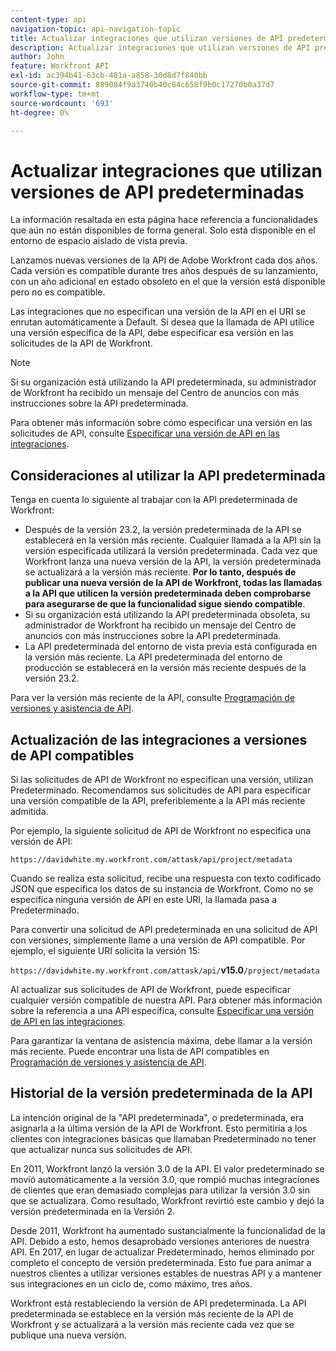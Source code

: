 ```yaml
---
content-type: api
navigation-topic: api-navigation-topic
title: Actualizar integraciones que utilizan versiones de API predeterminadas
description: Actualizar integraciones que utilizan versiones de API predeterminadas
author: John
feature: Workfront API
exl-id: ac394b41-63cb-481a-a858-30d8d7f840bb
source-git-commit: 889084f9a3740b40c84c658f9b0c17270b0a37d7
workflow-type: tm+mt
source-wordcount: '693'
ht-degree: 0%

---
```


# Actualizar integraciones que utilizan versiones de API predeterminadas

<!-- This article is going to need a complete revamp or to be removed-->

<span class="preview">La información resaltada en esta página hace referencia a funcionalidades que aún no están disponibles de forma general. Solo está disponible en el entorno de espacio aislado de vista previa.</span>

Lanzamos nuevas versiones de la API de Adobe Workfront cada dos años. Cada versión es compatible durante tres años después de su lanzamiento, con un año adicional en estado obsoleto en el que la versión está disponible pero no es compatible.

Las integraciones que no especifican una versión de la API en el URI se enrutan automáticamente a Default. Si desea que la llamada de API utilice una versión específica de la API, debe especificar esa versión en las solicitudes de la API de Workfront.

>[!NOTE]
>
>Si su organización está utilizando la API predeterminada, su administrador de Workfront ha recibido un mensaje del Centro de anuncios con más instrucciones sobre la API predeterminada.


<!--
Integrations that do not specify a version of the API in the URI are automatically routed to Default, which has been deprecated. In order for your Workfront integrations to be valid, you must specify a supported API version in your Workfront API requests.
-->

Para obtener más información sobre cómo especificar una versión en las solicitudes de API, consulte [Especificar una versión de API en las integraciones](../../wf-api/api/specify-api-version-integrations.md).

## Consideraciones al utilizar la API predeterminada

Tenga en cuenta lo siguiente al trabajar con la API predeterminada de Workfront:

* Después de la versión 23.2, la versión predeterminada de la API se establecerá en la versión más reciente. Cualquier llamada a la API sin la versión especificada utilizará la versión predeterminada. Cada vez que Workfront lanza una nueva versión de la API, la versión predeterminada se actualizará a la versión más reciente. **Por lo tanto, después de publicar una nueva versión de la API de Workfront, todas las llamadas a la API que utilicen la versión predeterminada deben comprobarse para asegurarse de que la funcionalidad sigue siendo compatible**.
* Si su organización está utilizando la API predeterminada obsoleta, su administrador de Workfront ha recibido un mensaje del Centro de anuncios con más instrucciones sobre la API predeterminada.
* <span class="preview">La API predeterminada del entorno de vista previa está configurada en la versión más reciente. La API predeterminada del entorno de producción se establecerá en la versión más reciente después de la versión 23.2.</span>

Para ver la versión más reciente de la API, consulte [Programación de versiones y asistencia de API](../../wf-api/api/api-version-support-schedule.md).

<!--

## Deprecating Default

In an effort to improve the Workfront API, we are in the process of removing older API versions that have exceeded our support window of three years. One of these versions is Version 2, to which Default is mapped. This version was released in 2010, and much of the logic supported in the Attask/Workfront application at that time either no longer exists or has substantially changed.

We deprecated Default in July 2017, and we will no longer designate a specific version of the API to be the default version. Instead, all Workfront API requests must specify a specific API version.

>[!IMPORTANT]
>
> By July 1, 2018 all of your Workfront integrations that use Default must be updated to call a specific supported API version. After that date, all of your Workfront API requests used by integrations that do not specify a version will fail.

To learn about the Workfront deprecation cadence, see [API versioning and support schedule](../../wf-api/api/api-version-support-schedule.md).

-->

## Actualización de las integraciones a versiones de API compatibles

Si las solicitudes de API de Workfront no especifican una versión, utilizan Predeterminado. Recomendamos sus solicitudes de API para especificar una versión compatible de la API, preferiblemente a la API más reciente admitida.

Por ejemplo, la siguiente solicitud de API de Workfront no especifica una versión de API:

`https://davidwhite.my.workfront.com/attask/api/project/metadata`

Cuando se realiza esta solicitud, recibe una respuesta con texto codificado JSON que especifica los datos de su instancia de Workfront. Como no se especifica ninguna versión de API en este URI, la llamada pasa a Predeterminado.

Para convertir una solicitud de API predeterminada en una solicitud de API con versiones, simplemente llame a una versión de API compatible. Por ejemplo, el siguiente URI solicita la versión 15:

`https://davidwhite.my.workfront.com/attask/api/`**v15.0**`/project/metadata`

Al actualizar sus solicitudes de API de Workfront, puede especificar cualquier versión compatible de nuestra API. Para obtener más información sobre la referencia a una API específica, consulte [Especificar una versión de API en las integraciones](../../wf-api/api/specify-api-version-integrations.md).

Para garantizar la ventana de asistencia máxima, debe llamar a la versión más reciente. Puede encontrar una lista de API compatibles en [Programación de versiones y asistencia de API](../../wf-api/api/api-version-support-schedule.md).

## Historial de la versión predeterminada de la API

La intención original de la &quot;API predeterminada&quot;, o predeterminada, era asignarla a la última versión de la API de Workfront. Esto permitiría a los clientes con integraciones básicas que llamaban Predeterminado no tener que actualizar nunca sus solicitudes de API.

En 2011, Workfront lanzó la versión 3.0 de la API. El valor predeterminado se movió automáticamente a la versión 3.0, que rompió muchas integraciones de clientes que eran demasiado complejas para utilizar la versión 3.0 sin que se actualizara. Como resultado, Workfront revirtió este cambio y dejó la versión predeterminada en la Versión 2.

Desde 2011, Workfront ha aumentado sustancialmente la funcionalidad de la API. Debido a esto, hemos desaprobado versiones anteriores de nuestra API. En 2017, en lugar de actualizar Predeterminado, hemos eliminado por completo el concepto de versión predeterminada. Esto fue para animar a nuestros clientes a utilizar versiones estables de nuestras API y a mantener sus integraciones en un ciclo de, como máximo, tres años.

Workfront está restableciendo la versión de API predeterminada. La API predeterminada se establece en la versión más reciente de la API de Workfront y se actualizará a la versión más reciente cada vez que se publique una nueva versión.

